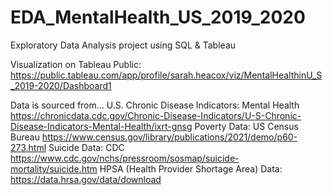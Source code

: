 # EDA_MentalHealth_US_2019_2020
Exploratory Data Analysis project using SQL &amp; Tableau

Visualization on Tableau Public: https://public.tableau.com/app/profile/sarah.heacox/viz/MentalHealthinU_S_2019-2020/Dashboard1 

Data is sourced from...
  U.S. Chronic Disease Indicators: Mental Health https://chronicdata.cdc.gov/Chronic-Disease-Indicators/U-S-Chronic-Disease-Indicators-Mental-Health/ixrt-gnsg
  Poverty Data: US Census Bureau https://www.census.gov/library/publications/2021/demo/p60-273.html
  Suicide Data: CDC https://www.cdc.gov/nchs/pressroom/sosmap/suicide-mortality/suicide.htm
  HPSA (Health Provider Shortage Area) Data: https://data.hrsa.gov/data/download
